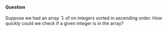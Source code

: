 #### Question

Suppose we had an array ↴ of nn integers sorted in ascending order. How quickly could we check if a given integer is in the array?

